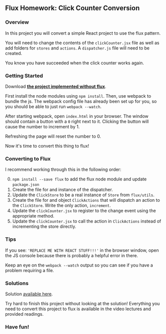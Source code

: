 ## Flux Homework: Click Counter Conversion

### Overview

In this project you will convert a simple React project to use the flux pattern.

You will need to change the contents of the `clickCounter.jsx` file as well as
add folders for `stores` and `actions`. A `dispatcher.js` file will need to
be created.

You know you have succeeded when the click counter works again.

### Getting Started

Download **[the project implemented without flux][click-skeleton]**.

First install the node modules using `npm install`. Then, use webpack to bundle
the js. The webpack config file has already been set up for you, so you should
be able to just run `webpack --watch`.

After starting webpack, open `index.html` in your browser. The window should
contain a button with a `0` right next to it. Clicking the button will cause
the number to increment by 1.

Refreshing the page will reset the number to 0.

Now it's time to convert this thing to flux!

### Converting to Flux

I recommend working through this in the following order:

0. `npm install --save flux` to add the flux node module and update `package.json`
0. Create the file for and instance of the dispatcher.
0. Update the `ClickStore` to be a real instance of `Store` from `flux/utils`.
0. Create the file for and object `ClickActions` that will dispatch an action
  to the `ClickStore`. Write the only action, `increment`.
0. Update the `clickCounter.jsx` to register to the change event using the
  appropriate method.
0. Update the `clickCounter.jsx` to call the action in `ClickActions` instead
  of incrementing the store directly.


### Tips
If you see: `'REPLACE ME WITH REACT STUFF!!!'` in the browser window, open the
JS console because there is probably a helpful error in there.

Keep an eye on the `webpack --watch` output so you can see if you have a problem
requiring a file.


### Solutions
Solution [available here][click-solution].

Try hard to finish this project without looking at the solution!
Everything you need to convert this project to flux is available in the
video lectures and provided readings.

### Have fun!

[click-skeleton]: skeleton.zip?raw=true
[click-solution]: solution.zip?raw=true
